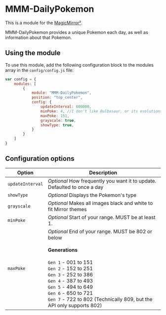 # MMM-DailyPokemon

This is a module for the [MagicMirror²](https://github.com/MichMich/MagicMirror/).

MMM-DailyPokemon provides a unique Pokemon each day, as well as information about that Pokemon.

## Using the module

To use this module, add the following configuration block to the modules array in the `config/config.js` file:
```js
var config = {
    modules: [
        {
            module: "MMM-DailyPokemon",
            position: "top_center",
            config: {
                updateInterval: 600000,
                minPoke: 4, //I don't like Bulbasaur, or its evolutions!
                maxPoke: 151,
                grayscale: true,
                showType: true,                
            }
        }
    ]
}
```

## Configuration options


| Option           | Description
|----------------- |-----------
| `updateInterval` | *Optional* How frequently you want it to update. Defaulted to once a day
| `showType`       | *Optional* Displays the Pokemon's type
| `grayscale`      | *Optional* Makes all images black and white to fit Mirror themes
| `minPoke`        | *Optional* Start of your range. MUST be at least 1.
| `maxPoke`        | *Optional* End of your range. MUST be 802 or below <br><br>**Generations** <br/><br/> `Gen 1` - 001 to 151 <br> `Gen 2` - 152 to 251 <br> `Gen 3` - 252 to 386 <br> `Gen 4` - 387 to 493 <br> `Gen 5` - 494 to 649 <br> `Gen 6` - 650 to 721 <br> `Gen 7` - 722 to 802 (Technically 809, but the API only supports 802)
